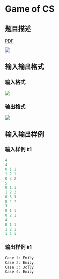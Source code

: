 # Game of CS

## 题目描述

[problemUrl]: https://uva.onlinejudge.org/index.php?option=com_onlinejudge&Itemid=8&category=242&page=show_problem&problem=3184

[PDF](https://uva.onlinejudge.org/external/120/p12033.pdf)

![](https://cdn.luogu.com.cn/upload/vjudge_pic/UVA12033/6a6f925f1cfbc72ff8833063472617d8e5259772.png)

## 输入输出格式

### 输入格式

![](https://cdn.luogu.com.cn/upload/vjudge_pic/UVA12033/839f1fe439f9992ff4f087c81c1fb78b46fa0a3b.png)

### 输出格式

![](https://cdn.luogu.com.cn/upload/vjudge_pic/UVA12033/181fa5352eb254abc967c0cb082f474c2f5177a8.png)

## 输入输出样例

### 输入样例 #1

```cpp
4
4
0 1 1
1 2 1
0 3 2
5
0 1 1
1 2 2
0 3 3
0 4 7
3
0 1 1
0 2 1
4
0 1 1
1 2 1
1 3 1
```


### 输出样例 #1

```cpp
Case 1: Emily
Case 2: Emily
Case 3: Jolly
Case 4: Emily
```


